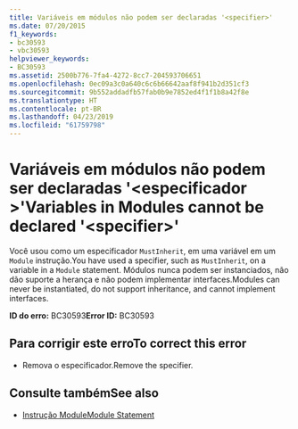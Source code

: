 ```yaml
---
title: Variáveis em módulos não podem ser declaradas '<specifier>'
ms.date: 07/20/2015
f1_keywords:
- bc30593
- vbc30593
helpviewer_keywords:
- BC30593
ms.assetid: 2500b776-7fa4-4272-8cc7-204593706651
ms.openlocfilehash: 0ec09a3c0a640c6c6b66642aaf8f941b2d351cf3
ms.sourcegitcommit: 9b552addadfb57fab0b9e7852ed4f1f1b8a42f8e
ms.translationtype: HT
ms.contentlocale: pt-BR
ms.lasthandoff: 04/23/2019
ms.locfileid: "61759798"
---
```

# <a name="variables-in-modules-cannot-be-declared-specifier"></a><span data-ttu-id="1da6e-102">Variáveis em módulos não podem ser declaradas '\<especificador >'</span><span class="sxs-lookup"><span data-stu-id="1da6e-102">Variables in Modules cannot be declared '\<specifier>'</span></span>
<span data-ttu-id="1da6e-103">Você usou como um especificador `MustInherit`, em uma variável em um `Module` instrução.</span><span class="sxs-lookup"><span data-stu-id="1da6e-103">You have used a specifier, such as `MustInherit`, on a variable in a `Module` statement.</span></span> <span data-ttu-id="1da6e-104">Módulos nunca podem ser instanciados, não dão suporte a herança e não podem implementar interfaces.</span><span class="sxs-lookup"><span data-stu-id="1da6e-104">Modules can never be instantiated, do not support inheritance, and cannot implement interfaces.</span></span>  
  
 <span data-ttu-id="1da6e-105">**ID do erro:** BC30593</span><span class="sxs-lookup"><span data-stu-id="1da6e-105">**Error ID:** BC30593</span></span>  
  
## <a name="to-correct-this-error"></a><span data-ttu-id="1da6e-106">Para corrigir este erro</span><span class="sxs-lookup"><span data-stu-id="1da6e-106">To correct this error</span></span>  
  
- <span data-ttu-id="1da6e-107">Remova o especificador.</span><span class="sxs-lookup"><span data-stu-id="1da6e-107">Remove the specifier.</span></span>  
  
## <a name="see-also"></a><span data-ttu-id="1da6e-108">Consulte também</span><span class="sxs-lookup"><span data-stu-id="1da6e-108">See also</span></span>

- [<span data-ttu-id="1da6e-109">Instrução Module</span><span class="sxs-lookup"><span data-stu-id="1da6e-109">Module Statement</span></span>](../../visual-basic/language-reference/statements/module-statement.md)
